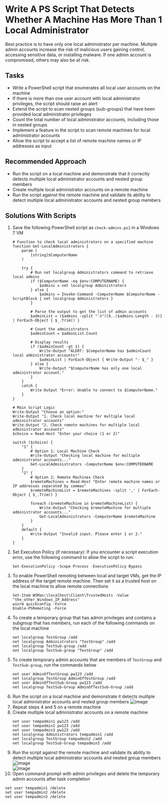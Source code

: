 # Write A PS Script That Detects Whether A Machine Has More Than 1 Local Administrator
Best practice is to have only one local administrator per machine. Multiple admin accounts increase the risk of malicious users gaining control, accessing sensitive data, or installing malware. If one admin account is compromised, others may also be at risk.



## Tasks
- Write a PowerShell script that enumerates all local user accounts on the machine
- If there is more than one user account with local administrator privileges, the script should raise an alert
- Extend the script to scan nested groups (sub-groups) that have been provided local administrator privileges
- Count the total number of local administrator accounts, including those in nested groups
- Implement a feature in the script to scan remote machines for local administrator accounts
- Allow the script to accept a list of remote machine names or IP addresses as input


## Recommended Approach
- Run the script on a local machine and demonstrate that it correctly detects multiple local administrator accounts and nested group members
- Create multiple local administrator accounts on a remote machine
- Run the script against the remote machine and validate its ability to detect multiple local administrator accounts and nested group members


## Solutions With Scripts
1. Save the following PowerShell script as `check-admins.ps1` in a Windows 7 VM
   ```
   # Function to check local administrators on a specified machine
   function Get-LocalAdministrators {
       param (
           [string]$ComputerName
       )
   
       try {
           # Run net localgroup Administrators command to retrieve local admins
           if ($ComputerName -eq $env:COMPUTERNAME) {
               $admins = net localgroup Administrators
           } else {
               $admins = Invoke-Command -ComputerName $ComputerName -ScriptBlock { net localgroup Administrators }
           }
   
           # Parse the output to get the list of admin accounts
           $adminList = ($admins -split "`n")[6..($admins.Length - 3)] | ForEach-Object { $_.Trim() }
   
           # Count the administrators
           $adminCount = $adminList.Count
   
           # Display results
           if ($adminCount -gt 1) {
               Write-Output "ALERT: $ComputerName has $adminCount local administrator accounts!"
               $adminList | ForEach-Object { Write-Output "- $_" }
           } else {
               Write-Output "$ComputerName has only one local administrator account."
           }
       }
       catch {
           Write-Output "Error: Unable to connect to $ComputerName."
       }
   }
   
   # Main Script Logic
   Write-Output "Choose an option:"
   Write-Output "1. Check local machine for multiple local administrator accounts"
   Write-Output "2. Check remote machines for multiple local administrator accounts"
   $choice = Read-Host "Enter your choice (1 or 2)"
   
   switch ($choice) {
       "1" {
           # Option 1: Local Machine Check
           Write-Output "Checking local machine for multiple administrator accounts..."
           Get-LocalAdministrators -ComputerName $env:COMPUTERNAME
       }
       "2" {
           # Option 2: Remote Machines Check
           $remoteMachines = Read-Host "Enter remote machine names or IP addresses separated by commas"
           $remoteMachineList = $remoteMachines -split ',' | ForEach-Object { $_.Trim() }
   
           foreach ($remoteMachine in $remoteMachineList) {
               Write-Output "Checking $remoteMachine for multiple administrator accounts..."
               Get-LocalAdministrators -ComputerName $remoteMachine
           }
       }
       default {
           Write-Output "Invalid input. Please enter 1 or 2."
       }
   }
   ```
2. Set Execution Policy (if necessary): If you encounter a script execution error, use the following command to allow the script to run:
   ```
   Set-ExecutionPolicy -Scope Process -ExecutionPolicy Bypass
   ```
3. To enable PowerShell remoting between local and target VMs, get the IP address of the target remote machine. Then set it as a trusted host on the local machine to allow remote connections
   ```
   Set-Item WSMan:\localhost\Client\TrustedHosts -Value "the_other_Windows_IP_Address"
   winrm quickconfig -Force
   Enable-PSRemoting -Force
   ```
4. To create a temporary group that has admin privileges and contains a subgroup that has members, run each of the following commands on the local machine
   ```
   net localgroup TestGroup /add
   net localgroup Administrators "TestGroup" /add
   net localgroup TestSub-group /add
   net localgroup TestSub-group "TestGroup" /add
   ```
5. To create temporary admin accounts that are members of `TestGroup` and `TestSub-group`, run the commands below
   ```
   net user AdminOfTestGroup pw123 /add
   net localgroup TestGroup AdminOfTestGroup /add
   net user AdminOfTestSub-Group pw123 /add
   net localgroup TestSub-Group AdminOfTestSub-Group /add
   ```
6. Run the script on a local machine and demonstrate it detects mulitple local administrator accounts and nested group members
   ![image](https://github.com/user-attachments/assets/64cb6d6e-78f4-482f-9ea9-6d380c3fd232)
7. Repeat steps 4 and 5 on a remote machine
8. Create multiple local administrator accounts on a remote machine
   ```
   net user tempadmin1 pw123 /add
   net user tempadmin2 pw123 /add
   net user tempadmin3 pw123 /add
   net localgroup Administrators tempadmin1 /add
   net localgroup TestGroup tempadmin2 /add
   net localgroup TestSub-Group tempadmin3 /add
   ```
9. Run the script against the remote machine and validate its ability to detect multiple local administrator accounts and nested group members
   <br/>
   ![image](https://github.com/user-attachments/assets/96496877-e39d-427a-bccf-7179e8af2436)
   <br/>
   ![image](https://github.com/user-attachments/assets/be31ce80-5bd9-43f0-8f69-5c6ba97fa034)
10. Open command prompt with admin privileges and delete the temporary admin accounts after task completion
   ```
   net user tempadmin1 /delete
   net user tempadmin2 /delete
   net user tempadmin3 /delete
   ```
   
